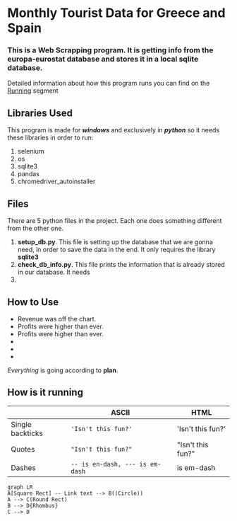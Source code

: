 # Monthly Tourist Data for Greece and Spain

### This is a **Web Scrapping** program. It is getting info from the **europa-eurostat** database and stores it in a local sqlite database.

Detailed information about how this program runs you can find on the [Running](#How-is-it-running) segment

## Libraries Used

This program is made for **_windows_** and exclusively in **_python_** so it needs these libraries in order to run:

1. selenium
2. os
3. sqlite3
4. pandas
5. chromedriver_autoinstaller

## Files

There are 5 python files in the project. Each one does something different from the other one.

1. **setup_db.py**. This file is setting up the database that we are gonna need, in order to save the data in the end. It only requires the library **sqlite3**
2. **check_db_info.py**. This file prints the information that is already stored in our database. It needs
3.

## How to Use

- Revenue was off the chart.
- Profits were higher than ever.
- Profits were higher than ever.
-
-
-

_Everything_ is going according to **plan**.

## How is it running

|                  | ASCII                           | HTML              |
| ---------------- | ------------------------------- | ----------------- |
| Single backticks | `'Isn't this fun?'`             | 'Isn't this fun?' |
| Quotes           | `"Isn't this fun?"`             | "Isn't this fun?" |
| Dashes           | `-- is en-dash, --- is em-dash` | is em-dash        |

```mermaid
graph LR
A[Square Rect] -- Link text --> B((Circle))
A --> C(Round Rect)
B --> D{Rhombus}
C --> D
```
